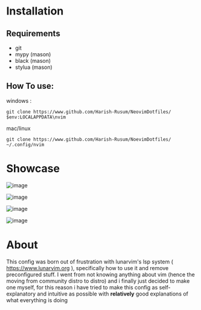 # Installation

## Requirements
-  git
- mypy (mason)
- black (mason)
- stylua (mason)

## How To use:
windows : 
```
git clone https://www.github.com/Harish-Rusum/NeovimDotfiles/ $env:LOCALAPPDATA\nvim 
```

mac/linux
```
git clone https://www.github.com/Harish-Rusum/NoevimDotfiles/ ~/.config/nvim
```

# Showcase

![image](https://github.com/Harish-Rusum/NeovimDotfiles/assets/154531580/d75f4563-b284-49b6-a825-99a00a673292)


![image](https://github.com/Harish-Rusum/NeovimDotfiles/assets/154531580/3f51b955-f487-463b-903e-5c07bad6a3f7)


![image](https://github.com/Harish-Rusum/NeovimDotfiles/assets/154531580/9921a5ca-ae73-4123-96c0-b83e37927daa)


![image](https://github.com/Harish-Rusum/NeovimDotfiles/assets/154531580/1110e35a-153c-476a-93eb-e79187aa6fd7)


# About

This config was born out of frustration with lunarvim's lsp system ( https://www.lunarvim.org ), specifically how to use it and remove preconfigured stuff.
I went from not knowing anything about vim (hence the moving from community distro to distro) and i finally just decided to make one myself, for this reason i have tried to make this config as self-explanatory and intuitive as possible with **relatively** good explanations of what everything is doing 

